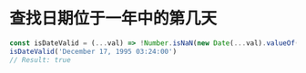 # 查找日期位于一年中的第几天

```js
const isDateValid = (...val) => !Number.isNaN(new Date(...val).valueOf())
isDateValid('December 17, 1995 03:24:00')
// Result: true
```
